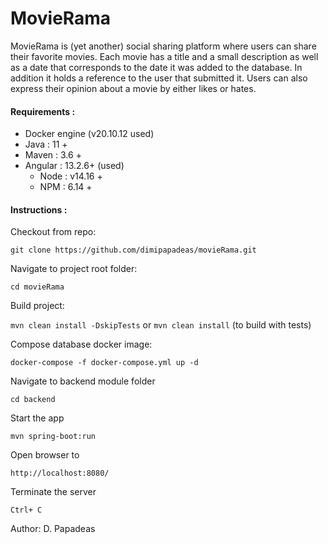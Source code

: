 # MovieRama

MovieRama is (yet another) social sharing platform where users can share their favorite movies. Each movie has a title
and a small description as well as a date that corresponds to the date it was added to the database. In addition it
holds a reference to the user that submitted it. Users can also express their opinion about a movie by either likes or
hates.


#### Requirements :

- Docker engine (v20.10.12 used)
- Java : 11 +
- Maven : 3.6 +
- Angular : 13.2.6+ (used)
  - Node : v14.16 +
  - NPM : 6.14 +
  

#### Instructions :


Checkout from repo:

    git clone https://github.com/dimipapadeas/movieRama.git

Navigate to project root folder:

    cd movieRama

Build project:

  `mvn clean install -DskipTests`
or
`mvn clean install`  (to build with tests)

Compose database docker image:

    docker-compose -f docker-compose.yml up -d

Navigate to backend module folder

    cd backend

Start the app

    mvn spring-boot:run

Open browser to

    http://localhost:8080/

Terminate the server 

    Ctrl+ C


 Author: D. Papadeas



